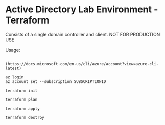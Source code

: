 # Active Directory Lab Environment - Terraform
Consists of a single domain controller and client. NOT FOR PRODUCTION USE

Usage:
```

(https://docs.microsoft.com/en-us/cli/azure/account?view=azure-cli-latest)

az login
az account set --subscription SUBSCRIPTIONID

terraform init

terraform plan

terraform apply

terraform destroy
```
